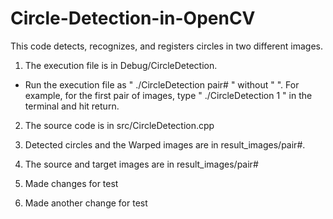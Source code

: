 # Circle-Detection-in-OpenCV

This code detects, recognizes, and registers circles in two different images.

1. The execution file is in Debug/CircleDetection.
- Run the execution file as " ./CircleDetection pair# " without " ". For example, for the first pair of images, type " ./CircleDetection 1 " in the terminal and hit return.

2. The source code is in src/CircleDetection.cpp

3. Detected circles and the Warped images are in result_images/pair#.

4. The source and target images are in result_images/pair#

5. Made changes for test

6. Made another change for test

